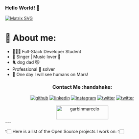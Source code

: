 ### Hello World! 👋

<!--
Hi! This is an easter egg.
Congratulations you found the first one!
-->

[![Matrix SVG](https://raw.githubusercontent.com/rodrigograca31/rodrigograca31/master/matrix.svg)](https://www.youtube.com/watch?v=SDkAGkd4NLc)

<!-- # 👀 Hi stranger! 👋🏻 -->

# 🤔 About me:

- 👨🏻‍💻 Full-Stack Developer Student
- 🎵 Singer | Music lover 🎵
- 🐈 dog dad 😻
- Professional 🐛 solver
- 🚀 One day I will see humans on Mars!

<!-- Watch this: https://www.youtube.com/watch?v=eC7xzavzEKY -->
<div align="center">
<h3>Contact Me :handshake:</h3>
<a href="https://github.com/garbinmarcelo" target="_blank"><img src="https://img.shields.io/badge/-Marcelo_Garbin-black?logo=github&style=flat-square" alt="github"/></a>
<a href="https://www.linkedin.com/in/garbinmarcelo" target="_blank"><img src="https://img.shields.io/badge/-Marcelo_Garbin-blue?logo=linkedin&style=flat-square" alt="linkedin"></a>
<a href="https:https://www.instagram.com/dioogo_mt/" target="_blank"><img src="https://img.shields.io/badge/-Marcelo_Garbin-pink?logo=instagram&textColor=white&style=flat-square" alt="instagram"/></a>
<a href="https://twitter.com/marcelo_garbin" target="_blank"><img src="https://img.shields.io/badge/-marcelo__garbin-blue?logo=twitter&logoColor=white&style=flat-square" alt="twitter"/></a>
<a href="mailto:marcelo@garbin.dev"><img src="https://img.shields.io/badge/-marcelo@garbin.dev-white?logo=thunderbird&style=flat-square" alt="twitter"/></a>
<br/><br/>
<a href="https://www.buymeacoffee.com/garbinmarcelo" target="_blank"><img src="https://cdn.buymeacoffee.com/buttons/v2/default-yellow.png" height="45" width="170" alt="garbinmarcelo" /></a>
</div>
---

👇🏻 Here is a list of the Open Source projects I work on: 👇🏻
